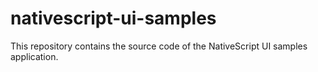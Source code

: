 # nativescript-ui-samples
This repository contains the source code of the NativeScript UI samples application.
